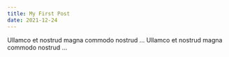 ```yaml
---
title: My First Post
date: 2021-12-24
---
```


Ullamco et nostrud magna commodo nostrud ...
Ullamco et nostrud magna commodo nostrud ...
